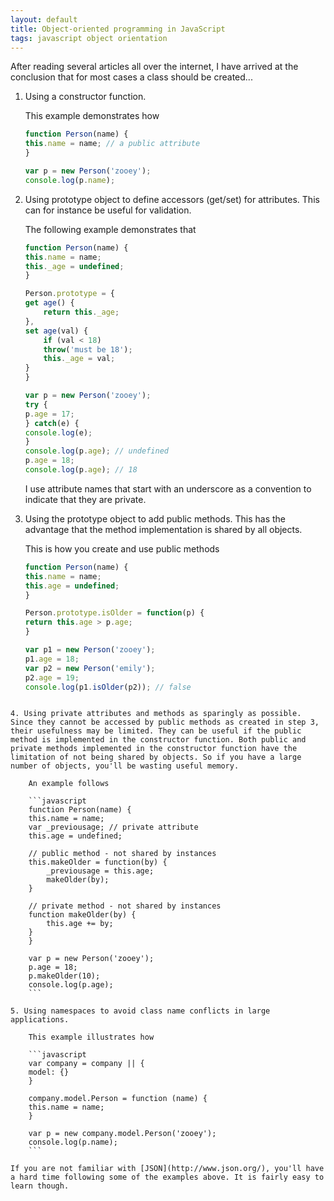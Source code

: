 ```yaml
---
layout: default
title: Object-oriented programming in JavaScript
tags: javascript object orientation
---
```


After reading several articles all over the internet, I have arrived at the conclusion that for most cases a class should be created...

1. Using a constructor function.

    This example demonstrates how

    ```javascript
    function Person(name) {
    this.name = name; // a public attribute
    }

    var p = new Person('zooey');
    console.log(p.name);
    ```

2. Using prototype object to define accessors (get/set) for attributes. This can for instance be useful for validation.

    The following example demonstrates that

    ```javascript
    function Person(name) {
    this.name = name;
    this._age = undefined;
    }

    Person.prototype = {
    get age() {
        return this._age;
    },
    set age(val) {
        if (val < 18)
        throw('must be 18');
        this._age = val;
    }
    }

    var p = new Person('zooey');
    try {
    p.age = 17;
    } catch(e) {
    console.log(e);
    }
    console.log(p.age); // undefined
    p.age = 18;
    console.log(p.age); // 18
    ```

    I use attribute names that start with an underscore as a convention to indicate that they are private.

3. Using the prototype object to add public methods. This has the advantage that the method implementation is shared by all objects.

    This is how you create and use public methods

    ```javascript
    function Person(name) {
    this.name = name;
    this.age = undefined;
    }

    Person.prototype.isOlder = function(p) {
    return this.age > p.age;
    }

    var p1 = new Person('zooey');
    p1.age = 18;
    var p2 = new Person('emily');
    p2.age = 19;
    console.log(p1.isOlder(p2)); // false
```

4. Using private attributes and methods as sparingly as possible. Since they cannot be accessed by public methods as created in step 3, their usefulness may be limited. They can be useful if the public method is implemented in the constructor function. Both public and private methods implemented in the constructor function have the limitation of not being shared by objects. So if you have a large number of objects, you'll be wasting useful memory.

    An example follows

    ```javascript
    function Person(name) {
    this.name = name;
    var _previousage; // private attribute
    this.age = undefined;

    // public method - not shared by instances
    this.makeOlder = function(by) {
        _previousage = this.age;
        makeOlder(by);
    }

    // private method - not shared by instances
    function makeOlder(by) {
        this.age += by;
    }
    }

    var p = new Person('zooey');
    p.age = 18;
    p.makeOlder(10);
    console.log(p.age);
    ```

5. Using namespaces to avoid class name conflicts in large applications.

    This example illustrates how

    ```javascript
    var company = company || {
    model: {}
    }

    company.model.Person = function (name) {
    this.name = name;
    }

    var p = new company.model.Person('zooey');
    console.log(p.name);
    ```

If you are not familiar with [JSON](http://www.json.org/), you'll have a hard time following some of the examples above. It is fairly easy to learn though.
